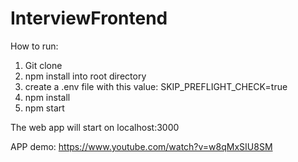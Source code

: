 # InterviewFrontend

How to run:

1. Git clone 
2. npm install into root directory
3. create a .env file with this value:
  SKIP_PREFLIGHT_CHECK=true
4. npm install
5. npm start

The web app will start on localhost:3000


APP demo:
https://www.youtube.com/watch?v=w8qMxSIU8SM
